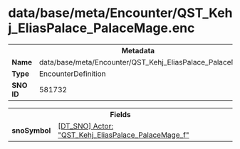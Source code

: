 <h1>data/base/meta/Encounter/QST_Kehj_EliasPalace_PalaceMage.enc</h1><table><tr><th colspan="100%">Metadata</th></tr><tr><td><b>Name</b></td><td>data/base/meta/Encounter/QST_Kehj_EliasPalace_PalaceMage.enc</td></tr><tr><td><b>Type</b></td><td>EncounterDefinition</td></tr><tr><td><b>SNO ID</b></td><td>581732</td></tr></table>

<table><tr><th colspan="100%">Fields</th></tr><tr><td><b>snoSymbol</b></td><td><a href="..\Actor\QST_Kehj_EliasPalace_PalaceMage_f.acr.md">[DT_SNO] Actor: "QST_Kehj_EliasPalace_PalaceMage_f"</a></td></tr></table>

